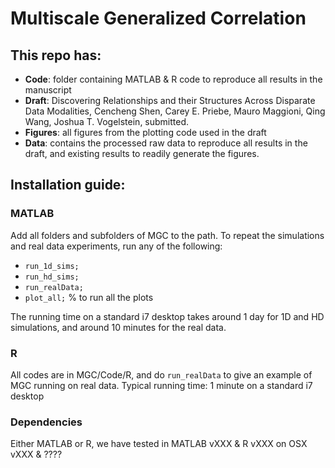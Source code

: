 # Multiscale Generalized Correlation

## This repo has:

- **Code**: folder containing MATLAB & R code to reproduce all results in the manuscript
- **Draft**: Discovering Relationships and their Structures Across Disparate Data Modalities, 
Cencheng Shen, Carey E. Priebe, Mauro Maggioni, Qing Wang, Joshua T. Vogelstein, 
submitted.
- **Figures**: all figures from the plotting code used in the draft
- **Data**: contains the processed raw data to reproduce all results in the draft, and existing results to readily generate the figures.


## Installation guide:

### MATLAB

Add all folders and subfolders of MGC to the path. 
To repeat the simulations and real data experiments, run any of the following:
- `run_1d_sims;`
- `run_hd_sims;`
- `run_realData;` 
- `plot_all;` % to run all the plots

The running time on a standard i7 desktop takes around 1 day for 1D and HD simulations, and around 10 minutes for the real data. 

### R

All codes are in MGC/Code/R, and do `run_realData` to give an example of MGC running on real data.
Typical running time: 1 minute on a standard i7 desktop

### Dependencies

Either MATLAB or R, we have tested in MATLAB vXXX & R vXXX on OSX vXXX & ????

